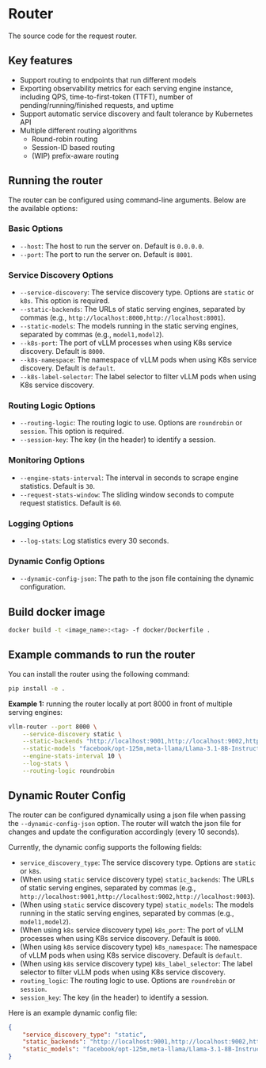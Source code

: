 # Router

The source code for the request router.

## Key features

- Support routing to endpoints that run different models
- Exporting observability metrics for each serving engine instance, including QPS, time-to-first-token (TTFT), number of pending/running/finished requests, and uptime
- Support automatic service discovery and fault tolerance by Kubernetes API
- Multiple different routing algorithms
  - Round-robin routing
  - Session-ID based routing
  - (WIP) prefix-aware routing

## Running the router

The router can be configured using command-line arguments. Below are the available options:

### Basic Options

- `--host`: The host to run the server on. Default is `0.0.0.0`.
- `--port`: The port to run the server on. Default is `8001`.

### Service Discovery Options

- `--service-discovery`: The service discovery type. Options are `static` or `k8s`. This option is required.
- `--static-backends`: The URLs of static serving engines, separated by commas (e.g., `http://localhost:8000,http://localhost:8001`).
- `--static-models`: The models running in the static serving engines, separated by commas (e.g., `model1,model2`).
- `--k8s-port`: The port of vLLM processes when using K8s service discovery. Default is `8000`.
- `--k8s-namespace`: The namespace of vLLM pods when using K8s service discovery. Default is `default`.
- `--k8s-label-selector`: The label selector to filter vLLM pods when using K8s service discovery.

### Routing Logic Options

- `--routing-logic`: The routing logic to use. Options are `roundrobin` or `session`. This option is required.
- `--session-key`: The key (in the header) to identify a session.

### Monitoring Options

- `--engine-stats-interval`: The interval in seconds to scrape engine statistics. Default is `30`.
- `--request-stats-window`: The sliding window seconds to compute request statistics. Default is `60`.

### Logging Options

- `--log-stats`: Log statistics every 30 seconds.

### Dynamic Config Options

- `--dynamic-config-json`: The path to the json file containing the dynamic configuration.

## Build docker image

```bash
docker build -t <image_name>:<tag> -f docker/Dockerfile .
```

## Example commands to run the router

You can install the router using the following command:

```bash
pip install -e .
```

**Example 1:** running the router locally at port 8000 in front of multiple serving engines:

```bash
vllm-router --port 8000 \
    --service-discovery static \
    --static-backends "http://localhost:9001,http://localhost:9002,http://localhost:9003" \
    --static-models "facebook/opt-125m,meta-llama/Llama-3.1-8B-Instruct,facebook/opt-125m" \
    --engine-stats-interval 10 \
    --log-stats \
    --routing-logic roundrobin
```

## Dynamic Router Config

The router can be configured dynamically using a json file when passing the `--dynamic-config-json` option.
The router will watch the json file for changes and update the configuration accordingly (every 10 seconds).

Currently, the dynamic config supports the following fields:

- `service_discovery_type`: The service discovery type. Options are `static` or `k8s`.
- (When using `static` service discovery type) `static_backends`: The URLs of static serving engines, separated by commas (e.g., `http://localhost:9001,http://localhost:9002,http://localhost:9003`).
- (When using `static` service discovery type) `static_models`: The models running in the static serving engines, separated by commas (e.g., `model1,model2`).
- (When using `k8s` service discovery type) `k8s_port`: The port of vLLM processes when using K8s service discovery. Default is `8000`.
- (When using `k8s` service discovery type) `k8s_namespace`: The namespace of vLLM pods when using K8s service discovery. Default is `default`.
- (When using `k8s` service discovery type) `k8s_label_selector`: The label selector to filter vLLM pods when using K8s service discovery.
- `routing_logic`: The routing logic to use. Options are `roundrobin` or `session`.
- `session_key`: The key (in the header) to identify a session.

Here is an example dynamic config file:

```json
{
    "service_discovery_type": "static",
    "static_backends": "http://localhost:9001,http://localhost:9002,http://localhost:9003",
    "static_models": "facebook/opt-125m,meta-llama/Llama-3.1-8B-Instruct,facebook/opt-125m"
}
```
